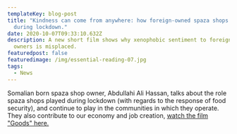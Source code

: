 ```yaml
---
templateKey: blog-post
title: "Kindness can come from anywhere: how foreign-owned spaza shops helped
  during lockdown."
date: 2020-10-07T09:33:10.632Z
description: A new short film shows why xenophobic sentiment to foreign shop
  owners is misplaced.
featuredpost: false
featuredimage: /img/essential-reading-07.jpg
tags:
  - News
---
```

Somalian born spaza shop owner, Abdullahi Ali Hassan, talks about the role spaza shops played during lockdown (with regards to the response of food security), and continue to play in the communities in which they operate. They also contribute to our economy and job creation, [watch the film "Goods" here.](https://scalabrini.org.za/resources/videos/goods-spaza-lockdown/)